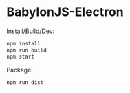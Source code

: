 # BabylonJS-Electron

Install/Build/Dev:

```bash
npm install
npm run build
npm start
```

Package:

```bash
npm run dist
```
